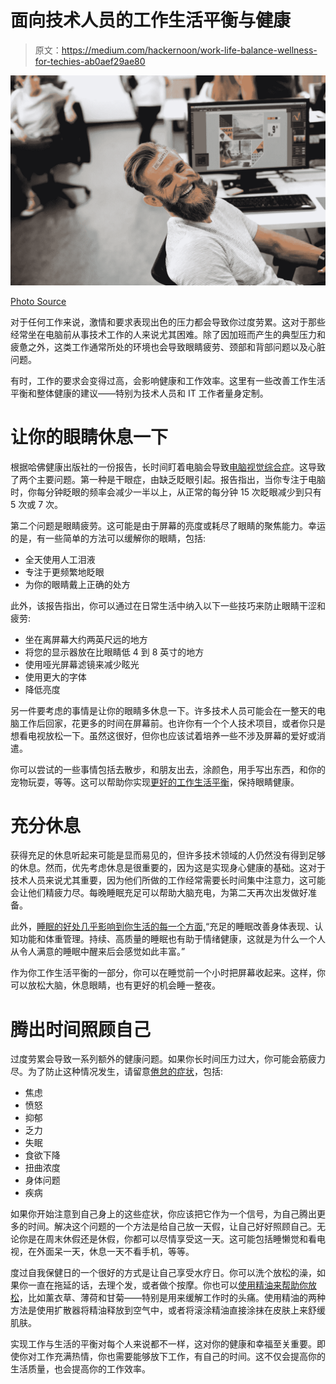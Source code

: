 # 面向技术人员的工作生活平衡与健康

> 原文：<https://medium.com/hackernoon/work-life-balance-wellness-for-techies-ab0aef29ae80>

![](img/e868b2f37973931d8d562d8ee2367a3e.png)

[Photo Source](https://www.pexels.com/photo/adult-chill-computer-connection-450271/)

对于任何工作来说，激情和要求表现出色的压力都会导致你过度劳累。这对于那些经常坐在电脑前从事技术工作的人来说尤其困难。除了因加班而产生的典型压力和疲惫之外，这类工作通常所处的环境也会导致眼睛疲劳、颈部和背部问题以及心脏问题。

有时，工作的要求会变得过高，会影响健康和工作效率。这里有一些改善工作生活平衡和整体健康的建议——特别为技术人员和 IT 工作者量身定制。

# 让你的眼睛休息一下

根据哈佛健康出版社的一份报告，长时间盯着电脑会导致[电脑视觉综合症](https://www.health.harvard.edu/diseases-and-conditions/electronic-screen-alert-avoid-this-vision-risk)。这导致了两个主要问题。第一种是干眼症，由缺乏眨眼引起。报告指出，当你专注于电脑时，你每分钟眨眼的频率会减少一半以上，从正常的每分钟 15 次眨眼减少到只有 5 次或 7 次。

第二个问题是眼睛疲劳。这可能是由于屏幕的亮度或耗尽了眼睛的聚焦能力。幸运的是，有一些简单的方法可以缓解你的眼睛，包括:

*   全天使用人工泪液
*   专注于更频繁地眨眼
*   为你的眼睛戴上正确的处方

此外，该报告指出，你可以通过在日常生活中纳入以下一些技巧来防止眼睛干涩和疲劳:

*   坐在离屏幕大约两英尺远的地方
*   将您的显示器放在比眼睛低 4 到 8 英寸的地方
*   使用哑光屏幕滤镜来减少眩光
*   使用更大的字体
*   降低亮度

另一件要考虑的事情是让你的眼睛多休息一下。许多技术人员可能会在一整天的电脑工作后回家，花更多的时间在屏幕前。也许你有一个个人技术项目，或者你只是想看电视放松一下。虽然这很好，但你也应该试着培养一些不涉及屏幕的爱好或消遣。

你可以尝试的一些事情包括去散步，和朋友出去，涂颜色，用手写出东西，和你的宠物玩耍，等等。这可以帮助你实现[更好的工作生活平衡](https://hackernoon.com/finding-work-life-balance-in-a-digital-age-69c8b2a55ef9)，保持眼睛健康。

# 充分休息

获得充足的休息听起来可能是显而易见的，但许多技术领域的人仍然没有得到足够的休息。然而，优先考虑休息是很重要的，因为这是实现身心健康的基础。这对于技术人员来说尤其重要，因为他们所做的工作经常需要长时间集中注意力，这可能会让他们精疲力尽。每晚睡眠充足可以帮助大脑充电，为第二天再次出发做好准备。

此外，[睡眠的好处几乎影响到你生活的每一个方面,](https://www.visionbedding.com/blog/8-things-can-get-good-night-sleep)“充足的睡眠改善身体表现、认知功能和体重管理。持续、高质量的睡眠也有助于情绪健康，这就是为什么一个人从令人满意的睡眠中醒来后会感觉如此丰富。”

作为你工作生活平衡的一部分，你可以在睡觉前一个小时把屏幕收起来。这样，你可以放松大脑，休息眼睛，也有更好的机会睡一整夜。

# 腾出时间照顾自己

过度劳累会导致一系列额外的健康问题。如果你长时间压力过大，你可能会筋疲力尽。为了防止这种情况发生，请留意[倦怠的症状](https://bostitchoffice.com/articles/protect-small-business-from-burnout)，包括:

*   焦虑
*   愤怒
*   抑郁
*   乏力
*   失眠
*   食欲下降
*   扭曲浓度
*   身体问题
*   疾病

如果你开始注意到自己身上的这些症状，你应该把它作为一个信号，为自己腾出更多的时间。解决这个问题的一个方法是给自己放一天假，让自己好好照顾自己。无论你是在周末休假还是休假，你都可以尽情享受这一天。这可能包括睡懒觉和看电视，在外面呆一天，休息一天不看手机，等等。

度过自我保健日的一个很好的方式是让自己享受水疗日。你可以洗个放松的澡，如果你一直在拖延的话，去理个发，或者做个按摩。你也可以[使用精油来帮助你放松](https://blog.planttherapy.com/blog/2018/08/07/5-essential-oils-for-headaches/)，比如薰衣草、薄荷和甘菊——特别是用来缓解工作时的头痛。使用精油的两种方法是使用扩散器将精油释放到空气中，或者将滚涂精油直接涂抹在皮肤上来舒缓肌肤。

实现工作与生活的平衡对每个人来说都不一样，这对你的健康和幸福至关重要。即使你对工作充满热情，你也需要能够放下工作，有自己的时间。这不仅会提高你的生活质量，也会提高你的工作效率。